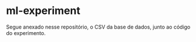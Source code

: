 # ml-experiment

Segue anexado nesse repositório, o CSV da base de dados, junto ao código do experimento.
